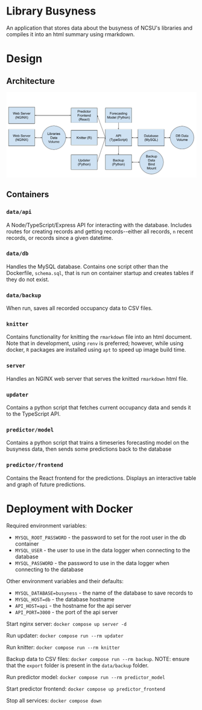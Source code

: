 # Library Busyness

An application that stores data about the busyness of NCSU's libraries and compiles it into an html summary using rmarkdown.

# Design

## Architecture

![architecture](design.png)

## Containers

### `data/api`

A Node/TypeScript/Express API for interacting with the database. Includes routes for creating records and getting records--either all records, `n` recent records, or records since a given datetime.

### `data/db`

Handles the MySQL database. Contains one script other than the Dockerfile, `schema.sql`, that is run on container startup and creates tables if they do not exist.

### `data/backup`

When run, saves all recorded occupancy data to CSV files.

### `knitter`

Contains functionality for knitting the `rmarkdown` file into an html document. Note that in development, using `renv` is preferred; however, while using docker, `R` packages are installed using `apt` to speed up image build time.

### `server`

Handles an NGINX web server that serves the knitted `rmarkdown` html file.

### `updater`

Contains a python script that fetches current occupancy data and sends it to the TypeScript API.

### `predictor/model`

Contains a python script that trains a timeseries forecasting model on the busyness data, then sends some predictions back to the database

### `predictor/frontend`

Contains the React frontend for the predictions. Displays an interactive table and graph of future predictions.

# Deployment with Docker

Required environment variables:
 - `MYSQL_ROOT_PASSWORD` - the password to set for the root user in the db container
 - `MYSQL_USER` - the user to use in the data logger when connecting to the database
 - `MYSQL_PASSWORD` - the password to use in the data logger when connecting to the database

Other environment variables and their defaults:
 - `MYSQL_DATABASE=busyness` - the name of the database to save records to
 - `MYSQL_HOST=db` - the database hostname
 - `API_HOST=api` - the hostname for the api server
 - `API_PORT=3000` - the port of the api server

Start nginx server: `docker compose up server -d`

Run updater: `docker compose run --rm updater`

Run knitter: `docker compose run --rm knitter`

Backup data to CSV files: `docker compose run --rm backup`. NOTE: ensure that the `export` folder is present in the `data/backup` folder.

Run predictor model: `docker compose run --rm predictor_model`

Start predictor frontend: `docker compose up predictor_frontend`

Stop all services: `docker compose down`
